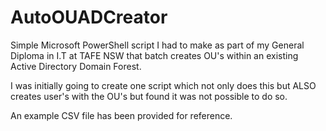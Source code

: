 # AutoOUADCreator

Simple Microsoft PowerShell script I had to make as part of my General Diploma in I.T at TAFE NSW that batch creates OU's within an existing Active Directory Domain Forest.

I was initially going to create one script which not only does this but ALSO creates user's with the OU's but found it was not possible to do so.

An example CSV file has been provided for reference.
